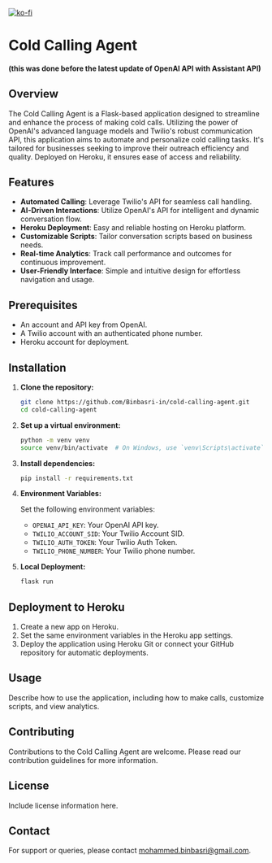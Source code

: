 [![ko-fi](https://ko-fi.com/img/githubbutton_sm.svg)](https://ko-fi.com/H2H5VAL6E)

# Cold Calling Agent 

#### (this was done before the latest update of OpenAI API with Assistant API)

## Overview

The Cold Calling Agent is a Flask-based application designed to streamline and enhance the process of making cold calls. Utilizing the power of OpenAI's advanced language models and Twilio's robust communication API, this application aims to automate and personalize cold calling tasks. It's tailored for businesses seeking to improve their outreach efficiency and quality. Deployed on Heroku, it ensures ease of access and reliability.

## Features

- **Automated Calling**: Leverage Twilio's API for seamless call handling.
- **AI-Driven Interactions**: Utilize OpenAI's API for intelligent and dynamic conversation flow.
- **Heroku Deployment**: Easy and reliable hosting on Heroku platform.
- **Customizable Scripts**: Tailor conversation scripts based on business needs.
- **Real-time Analytics**: Track call performance and outcomes for continuous improvement.
- **User-Friendly Interface**: Simple and intuitive design for effortless navigation and usage.

## Prerequisites

- An account and API key from OpenAI.
- A Twilio account with an authenticated phone number.
- Heroku account for deployment.

## Installation

1. **Clone the repository:**

   ```bash
   git clone https://github.com/Binbasri-in/cold-calling-agent.git
   cd cold-calling-agent
   ```

2. **Set up a virtual environment:**

   ```bash
   python -m venv venv
   source venv/bin/activate  # On Windows, use `venv\Scripts\activate`
   ```

3. **Install dependencies:**

   ```bash
   pip install -r requirements.txt
   ```

4. **Environment Variables:**

   Set the following environment variables:
   - `OPENAI_API_KEY`: Your OpenAI API key.
   - `TWILIO_ACCOUNT_SID`: Your Twilio Account SID.
   - `TWILIO_AUTH_TOKEN`: Your Twilio Auth Token.
   - `TWILIO_PHONE_NUMBER`: Your Twilio phone number.

5. **Local Deployment:**

   ```bash
   flask run
   ```

## Deployment to Heroku

1. Create a new app on Heroku.
2. Set the same environment variables in the Heroku app settings.
3. Deploy the application using Heroku Git or connect your GitHub repository for automatic deployments.

## Usage

Describe how to use the application, including how to make calls, customize scripts, and view analytics.

## Contributing

Contributions to the Cold Calling Agent are welcome. Please read our contribution guidelines for more information.

## License

Include license information here.

## Contact

For support or queries, please contact [mohammed.binbasri@gmail.com](mailto:mohammed.binbasri@gmail.com).
